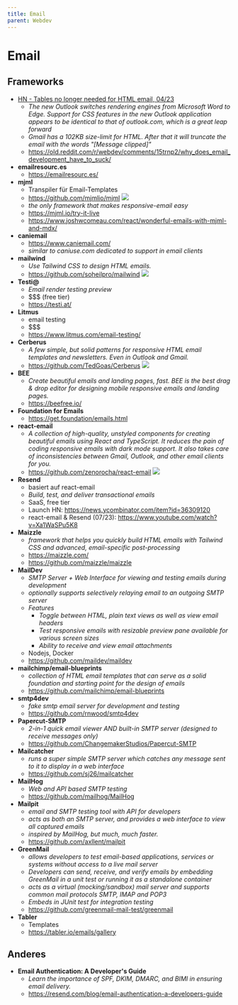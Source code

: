 ```yaml
---
title: Email
parent: Webdev
---
```


# Email

## Frameworks
- [HN - Tables no longer needed for HTML email, 04/23](https://news.ycombinator.com/item?id=35497799)
  - *The new Outlook switches rendering engines from Microsoft Word to Edge. Support for CSS features in the new Outlook application appears to be identical to that of outlook.com, which is a great leap forward*
  - *Gmail has a 102KB size-limit for HTML. After that it will truncate the email with the words "[Message clipped]"*
  - <https://old.reddit.com/r/webdev/comments/15trnp2/why_does_email_development_have_to_suck/>
- **emailresourc.es**
  - <https://emailresourc.es/>
- **mjml**
  - Transpiler für Email-Templates 
  - <https://github.com/mjmlio/mjml> <img loading="lazy" src="https://img.shields.io/github/stars/mjmlio/mjml?style=flat-square"/>
  - *the only framework that makes responsive-email easy*
  - <https://mjml.io/try-it-live>
  - <https://www.joshwcomeau.com/react/wonderful-emails-with-mjml-and-mdx/>
- **caniemail**
  - <https://www.caniemail.com/>
  - *similar to caniuse.com dedicated to support in email clients*
- **mailwind**
  - *Use Tailwind CSS to design HTML emails.* 
  - <https://github.com/soheilpro/mailwind> <img loading="lazy" src="https://img.shields.io/github/stars/soheilpro/mailwind?style=flat-square"/>
- **Testi@**
  - *Email render testing preview*
  - $$$ (free tier)
  - <https://testi.at/>
- **Litmus**
  - email testing
  - $$$
  - <https://www.litmus.com/email-testing/>
- **Cerberus**
  - *A few simple, but solid patterns for responsive HTML email templates and newsletters. Even in Outlook and Gmail.*
  - <https://github.com/TedGoas/Cerberus> <img loading="lazy" src="https://img.shields.io/github/stars/TedGoas/Cerberus?style=flat-square"/>
- **BEE**
  - *Create beautiful emails and landing pages, fast. BEE is the best drag & drop editor for designing mobile responsive emails and landing pages.* 
  - <https://beefree.io/>
- **Foundation for Emails**
  - <https://get.foundation/emails.html>
- **react-email**
  - *A collection of high-quality, unstyled components for creating beautiful emails using React and TypeScript. It reduces the pain of coding responsive emails with dark mode support. It also takes care of inconsistencies between Gmail, Outlook, and other email clients for you.* 
  - <https://github.com/zenorocha/react-email> <img loading="lazy" src="https://img.shields.io/github/stars/react-email?style=flat-square"/>
- **Resend**
  - basiert auf react-email
  - *Build, test, and deliver transactional emails*
  - SaaS, free tier
  - Launch HN: <https://news.ycombinator.com/item?id=36309120>
  - react-email & Resend (07/23): <https://www.youtube.com/watch?v=Xa1WaSPu5K8>
- **Maizzle**
  - *framework that helps you quickly build HTML emails with Tailwind CSS and advanced, email-specific post-processing* 
  - <https://maizzle.com/>
  - <https://github.com/maizzle/maizzle>
- **MailDev**
  - *SMTP Server + Web Interface for viewing and testing emails during development*
  - *optionally supports selectively relaying email to an outgoing SMTP server*
  - *Features*
    - *Toggle between HTML, plain text views as well as view email headers*
    - *Test responsive emails with resizable preview pane available for various screen sizes*
    - *Ability to receive and view email attachments*
  - Nodejs, Docker
  - <https://github.com/maildev/maildev>
- **mailchimp/email-blueprints**
  - *collection of HTML email templates that can serve as a solid foundation and starting point for the design of emails*
  - <https://github.com/mailchimp/email-blueprints>
- **smtp4dev**
  - *fake smtp email server for development and testing* 
  - <https://github.com/rnwood/smtp4dev>
- **Papercut-SMTP**
  - *2-in-1 quick email viewer AND built-in SMTP server (designed to receive messages only)*
  - <https://github.com/ChangemakerStudios/Papercut-SMTP> 
- **Mailcatcher**
  - *runs a super simple SMTP server which catches any message sent to it to display in a web interface* 
  - <https://github.com/sj26/mailcatcher> 
- **MailHog**
  - *Web and API based SMTP testing* 
  - <https://github.com/mailhog/MailHog>
- **Mailpit**
  - *email and SMTP testing tool with API for developers*
  - *acts as both an SMTP server, and provides a web interface to view all captured emails*
  - *inspired by MailHog, but much, much faster.*
  - <https://github.com/axllent/mailpit>
- **GreenMail**
  - *allows developers to test email-based applications, services or systems without access to a live mail server*
  - *Developers can send, receive, and verify emails by embedding GreenMail in a unit test or running it as a standalone container*
  - *acts as a virtual (mocking/sandbox) mail server and supports common mail protocols SMTP, IMAP and POP3*
  - *Embeds in JUnit test for integration testing*
  - <https://github.com/greenmail-mail-test/greenmail>
- **Tabler**
  - Templates 
  - <https://tabler.io/emails/gallery> 


## Anderes
- **Email Authentication: A Developer's Guide**
  - *Learn the importance of SPF, DKIM, DMARC, and BIMI in ensuring email delivery.* 
  - <https://resend.com/blog/email-authentication-a-developers-guide> 
